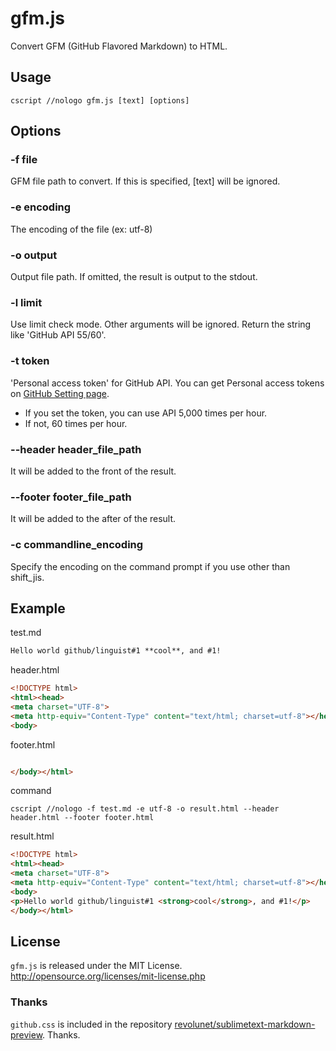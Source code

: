 gfm.js
==========

Convert GFM (GitHub Flavored Markdown) to HTML.


Usage
----------
```
cscript //nologo gfm.js [text] [options]
```


Options
----------

### -f file
GFM file path to convert.
If this is specified, [text] will be ignored.

### -e encoding
The encoding of the file (ex: utf-8)

### -o output
Output file path.
If omitted, the result is output to the stdout.

### -l limit
Use limit check mode. Other arguments will be ignored.
Return the string like 'GitHub API 55/60'.

### -t token
'Personal access token' for GitHub API.
You can get Personal access tokens on [GitHub Setting page](
https://github.com/settings/applications).

* If you set the token, you can use API 5,000 times per hour.
* If not, 60 times per hour.

### --header header_file_path
It will be added to the front of the result.

### --footer footer_file_path
It will be added to the after of the result.

### -c commandline_encoding
Specify the encoding on the command prompt
if you use other than shift_jis.


Example
----------
test.md
```markdown
Hello world github/linguist#1 **cool**, and #1!
```

header.html
```html
<!DOCTYPE html>
<html><head>
<meta charset="UTF-8">
<meta http-equiv="Content-Type" content="text/html; charset=utf-8"></head>
<body>
```

footer.html
```html

</body></html>
```

command
```
cscript //nologo -f test.md -e utf-8 -o result.html --header header.html --footer footer.html
```

result.html
```html
<!DOCTYPE html>
<html><head>
<meta charset="UTF-8">
<meta http-equiv="Content-Type" content="text/html; charset=utf-8"></head>
<body>
<p>Hello world github/linguist#1 <strong>cool</strong>, and #1!</p>
</body></html>
```


License
----------
`gfm.js` is released under the MIT License.
http://opensource.org/licenses/mit-license.php

### Thanks
`github.css` is included in the repository [revolunet/sublimetext-markdown-preview](
https://github.com/revolunet/sublimetext-markdown-preview). Thanks.
